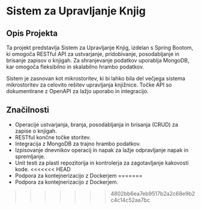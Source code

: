 # Sistem za Upravljanje Knjig

## Opis Projekta
Ta projekt predstavlja Sistem za Upravljanje Knjig, izdelan s Spring Bootom, ki omogoča RESTful API za ustvarjanje, pridobivanje, posodabljanje in brisanje zapisov o knjigah. Za shranjevanje podatkov uporablja MongoDB, kar omogoča fleksibilno in skalabilno hrambo podatkov.

Sistem je zasnovan kot mikrostoritev, ki bi lahko bila del večjega sistema mikrostoritev za celovito rešitev upravljanja knjižnice. Točke API so dokumentirane z OpenAPI za lažjo uporabo in integracijo.

## Značilnosti
- Operacije ustvarjanja, branja, posodabljanja in brisanja (CRUD) za zapise o knjigah.
- RESTful končne točke storitev.
- Integracija z MongoDB za trajno hrambo podatkov.
- Izpisovanje dnevnikov operacij in napak za lažje odpravljanje napak in spremljanje.
- Unit testi za plasti repozitorija in kontrolerja za zagotavljanje kakovosti kode.
<<<<<<< HEAD
- Podpora za kontejnerizacijo z Dockerjem
=======
- Podpora za kontejnerizacijo z Dockerjem.
>>>>>>> 4802bb6ea7eb9517b2a2c68e9b2c4c14c52aa7bc
